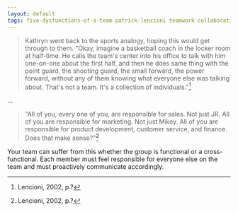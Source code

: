 ```yaml
---
layout: default
tags: five-dysfunctions-of-a-team patrick-lencioni teamwork collaboration communication responsibility
---
```


> Kathryn went back to the sports analogy, hoping this would get through to them. "Okay, imagine a basketball coach in the locker room at half-time. He calls the team's center into his office to talk with him one-on-one about the first half, and then he does same thing with the point guard, the shooting guard, the small forward, the power forward, without any of them knowing what everyone else was talking about. That's not a team. It's a collection of individuals."[^team]

…

> "All of you, every one of you, are responsible for sales. Not just JR. All of you are responsible for marketing. Not just Mikey. All of you are responsible for product development, customer service, and finance. Does that make sense?"[^team]

Your team can suffer from this whether the group is functional or a cross-functional. Each member must feel responsible for everyone else on the team and must proactively communicate accordingly.

[^team]: Lencioni, 2002, p.?
